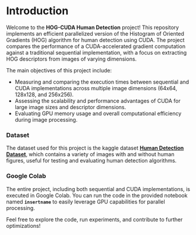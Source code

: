 # Introduction

Welcome to the **HOG-CUDA Human Detection** project! This repository implements an efficient parallelized version of the Histogram of Oriented Gradients (HOG) algorithm for human detection using CUDA. The project compares the performance of a CUDA-accelerated gradient computation against a traditional sequential implementation, with a focus on extracting HOG descriptors from images of varying dimensions.

The main objectives of this project include:
- Measuring and comparing the execution times between sequential and CUDA implementations across multiple image dimensions (64x64, 128x128, and 256x256).
- Assessing the scalability and performance advantages of CUDA for large image sizes and descriptor dimensions.
- Evaluating GPU memory usage and overall computational efficiency during image processing.

### Dataset
The dataset used for this project is the kaggle dataset **[Human Detection Dataset](https://www.kaggle.com/datasets/constantinwerner/human-detection-dataset?resource=download)**, which contains a variety of images with and without human figures, useful for testing and evaluating human detection algorithms.

### Google Colab
The entire project, including both sequential and CUDA implementations, is executed in Google Colab. You can run the code in the provided notebook named **`insertname`** to easily leverage GPU capabilities for parallel processing.

Feel free to explore the code, run experiments, and contribute to further optimizations!
